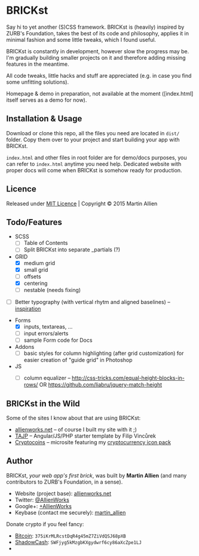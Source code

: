 # BRICKst

Say hi to yet another (S)CSS framework. BRICKst is (heavily) inspired by ZURB's Foundation, takes the best of its code and philosophy, applies it in minimal fashion and some little tweaks, which I found useful.

BRICKst is constantly in development, however slow the progress may be. I'm gradually building smaller projects on it and therefore adding missing features in the meantime.

All code tweaks, little hacks and stuff are appreciated (e.g. in case you find some unfitting solutions).

Homepage & demo in preparation, not available at the moment ([index.html] itself serves as a demo for now).


## Installation & Usage

Download or clone this repo, all the files you need are located in ```dist/``` folder. Copy them over to your project and start building your app with BRICKst.

```index.html``` and other files in root folder are for demo/docs purposes, you can refer to ```index.html``` anytime you need help. Dedicated website with proper docs will come when BRICKst is somehow ready for production.


## Licence

Released under [MIT Licence](http://opensource.org/licenses/MIT) | Copyright © 2015 Martin Allien


## Todo/Features

* SCSS
    * [ ] Table of Contents
    * [ ] Split BRICKst into separate _partials (?)
* GRID
    * [x] medium grid
    * [x] small grid
    * [ ] offsets
    * [x] centering
    * [ ] nestable (needs fixing)
* [ ] Better typography (with vertical rhytm and aligned baselines) – [inspiration](https://sassline.com)
* Forms
    * [x] inputs, textareas, ...
    * [ ] input errors/alerts
    * [ ] sample Form code for Docs
* Addons
    * [ ] basic styles for column highlighting (after grid customization) for easier creation of "guide grid" in Photoshop
* JS
    * [ ] column equalizer – http://css-tricks.com/equal-height-blocks-in-rows/ OR https://github.com/liabru/jquery-match-height


## BRICKst in the Wild

Some of the sites I know about that are using BRICKst:

* [allienworks.net](https://allienworks.net) – of course I built my site with it ;)
* [TAJP](https://github.com/vincurekf/TAJP) – Angular/JS/PHP starter template by Filip Vincůrek
* [Cryptocoins](http://labs.allienworks.net/icons/cryptocoins/) – microsite featuring my [cryptocurrency icon pack](https://github.com/allienworks/cryptocoins)


## Author

BRICKst, *your web app's first brick*, was built by **Martin Allien** (and many contributors to ZURB's Foundation, in a sense).

* Website (project base): [allienworks.net](https://allienworks.net)
* Twitter: [@AllienWorks](https://allienworks.net)
* Google+: [+AllienWorks](https://google.com/+AllienWorksNet)
* Keybase (contact me securely): [martin_allien](https://keybase.io/martin_allien) 

Donate crypto if you feel fancy:

* [Bitcoin](https://bitcoin.org/en/): ```375iKrMLRcstDqR4g45mZ7ZiVdQSJ68pXB```
* [ShadowCash](http://aboutshadow.com/): ```SWFjyg5kMzgbKXgydwrf6cy86aXcZpe1LJ```
* [DogeCoin]: ```DNZzNQ4w2BY87K2ufGU4UJpuJe4jD3cpHR```
